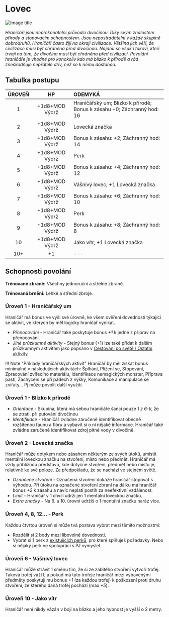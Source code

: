 # Lovec

![Image title](/assets/classes/ranger.webp)

*Hraničáři jsou nepřekonatelní průvodci divočinou. Díky svým znalostem přírody a stopovacím schopnostem. Jsou nepostradatelní v každé skupině dobrodruhů. Hraničáři často žijí na okraji civilizace. Většina jich věří, že civilizace musí být chráněna před divočinou. Najdou se však i takoví, kteří trvají na tom, že divočina musí být chráněna před civilizací. Povolání hraničáře je vhodné pro kohokoliv kdo má blízko k přírodě a rád zneškodňuje nepřátele dřív, než se k němu dostanou.*

## Tabulka postupu

| ÚROVEŇ |       HP       | ODEMYKÁ                                                      |
| :----: | :------------: | :----------------------------------------------------------- |
|   1    | +1d8+MOD Výdrž | Hraničářský um; Blízko k přírodě; Bonus k zásahu +0; Záchranný hod: 16 |
|   2    | +1d8+MOD Výdrž | Lovecká značka                                               |
|   3    | +1d8+MOD Výdrž | Bonus k zásahu: +2; Záchranný hod: 14                        |
|   4    | +1d8+MOD Výdrž | Perk                                                         |
|   5    | +1d8+MOD Výdrž | Bonus k zásahu: +4; Záchranný hod: 12                        |
|   6    | +1d8+MOD Výdrž | Vášnivý lovec; +1 Lovecká značka                             |
|   7    | +1d8+MOD Výdrž | Bonus k zásahu: +6; Záchranný hod: 10                        |
|   8    | +1d8+MOD Výdrž | Perk                                                         |
|   9    | +1d8+MOD Výdrž | Bonus k zásahu: +8; Záchranný hod: 8                         |
|   10   | +1d8+MOD Výdrž | Jako vítr; +1 Lovecká značka                                 |
|  10+   |       +1       | ---                                                          |

## Schopnosti povolání

**Trénované zbraně:** Všechny jednoruční a střelné zbraně. 

**Trénovaná brnění:** Lehké a střední zbroje.

### Úroveň 1 - Hraničářský um

Hraničář má bonus ve výši své úrovně, ke všem ověření dovedností týkající se aktivit, ve kterých by měl logicky hraničář vynikat.

- *Přenocování* - Hraničář také poskytuje bonus *+1* k jedné z příprav na přenocování.
- *Jiné průzkumné aktivity* - Stejný bonus (+1) lze také přidat k dalším průzkumným aktivitám jako popsáno v [Cestování po světě / Ostatní aktivity](/rules/#cestovani-po-svete) 

!!! Note "Příklady hraničářských aktivit"
    Hraničář by měl získat bonus minimálně v následujících aktivitách: Šplhání, Plížení se, Stopování, Zpracování zvířecího materiálu, Identifikace nemagických monster, Příprava pastí, Zachycení se při pádech z výšky, Komunikace a manipulace se zvířaty... Pj může povolit další využití.

### Úroveň 1 - Blízko k přírodě

- *Orientace* - Skupina, která má sebou hraničáře šanci pouze *1 z 6-ti*, že se ztratí. při putování divočinou 
- *Identifikace* - Hraničář zvládne zaručeně identifikovat obecně rozšířenou faunu a flóru a vybavit si o ní nějaké informace. Hraničář také zvládne zaručeně identifikovat zdroj pitné vody v divočině.

### Úroveň 2 - Lovecká značka

Hraničář může dotykem nebo zásahem některým ze svých útoků, umístit mentální loveckou značku na stvoření, místo nebo předmět. Hraničář má vždy přibližnou představu, kde dotyčné stvoření, předmět nebo místo je, relativně ke své poloze. Za předpokladu, že se nachází ve stejném světě. 

- *Označené stvoření* - Označená stvoření dokáže hraničář stopovat s výhodou. Při útoku na označené stvoření zbraní na dálku má hraničář bonus *+2* k zásahu a navíc neplatí postih za neefektivní vzdálenost.
- *Limit* - Hraničář v 1 chvíli udrží jen 1 mentální loveckou značku. 
- *Extra značky* - Na 6. a 10. úrovni udržíš o 1 mentální značku naráz více.

### Úroveň 4, 8, 12... - Perk

Každou čtvrtou úroveň si může tvá postava vybrat mezi těmito možnostmi:

- Rozdělit si 2 body mezi libovolné dovednosti.
- Vybrat si 1 perk z [existujících perků](/Aldir%20%28Zasazení%29/perks/#perky), pro které splňuješ požadavky. Nebo si nějaký perk ve spolupráci s PJ vymyslet.

### Úroveň 6 - Vášnivý lovec

Hraničář může strávit 1 směnu tím, že si ze zabitého stvoření vytvoří trofej. Taková trofej váží L a pokud má tyto trofeje hraničář mezi vybavenými předměty poskytují mu bonus *+1* (za každou trofej) k poškození proti druhu stvoření, ze kterého daná trofej pochází (max *+5*).

### Úroveň 10 - Jako vítr

Hraničář není nikdy vázán v boji na blízko a jeho hybnost je vyšší o 2 metry.
